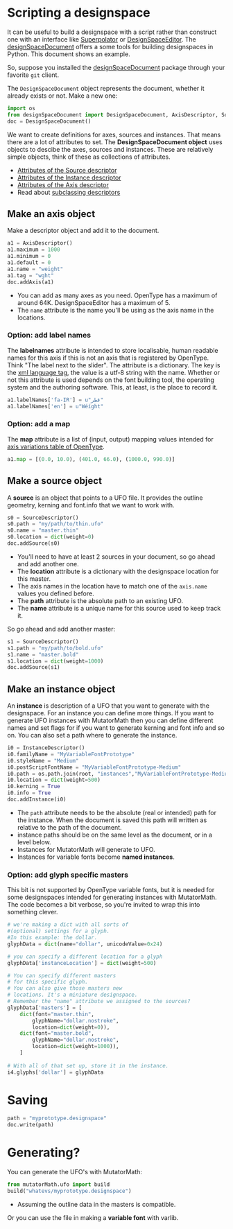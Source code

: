 # Scripting a designspace

It can be useful to build a designspace with a script rather than construct one with an interface like [Superpolator](http://superpolator.com) or [DesignSpaceEditor](https://github.com/LettError/designSpaceRoboFontExtension). The [designSpaceDocument](https://github.com/LettError/designSpaceDocument) offers a some tools for building designspaces in Python. This document shows an example.

So, suppose you installed the [designSpaceDocument](https://github.com/LettError/designSpaceDocument) package through your favorite `git` client.

The `DesignSpaceDocument` object represents the document, whether it already exists or not. Make a new one:

```python
import os
from designSpaceDocument import DesignSpaceDocument, AxisDescriptor, SourceDescriptor, InstanceDescriptor
doc = DesignSpaceDocument()
```

We want to create definitions for axes, sources and instances. That means there are a lot of attributes to set. The **DesignSpaceDocument object** uses objects to descibe the axes, sources and instances. These are relatively simple objects, think of these as collections of attributes.

* [Attributes of the Source descriptor](https://github.com/LettError/designSpaceDocument#source-descriptor-object-attributes)
* [Attributes of the Instance descriptor](https://github.com/LettError/designSpaceDocument#instance-descriptor-object)
* [Attributes of the Axis descriptor](https://github.com/LettError/designSpaceDocument#axis-descriptor-object)
* Read about [subclassing descriptors](https://github.com/LettError/designSpaceDocument#subclassing-descriptors)

## Make an axis object

Make a descriptor object and add it to the document.

```python
a1 = AxisDescriptor()
a1.maximum = 1000
a1.minimum = 0
a1.default = 0
a1.name = "weight"
a1.tag = "wght"
doc.addAxis(a1)
```
* You can add as many axes as you need. OpenType has a maximum of around 64K. DesignSpaceEditor has a maximum of 5.
* The `name` attribute is the name you'll be using as the axis name in the locations.

### Option: add label names

The **labelnames** attribute is intended to store localisable, human readable names for this axis if this is not an axis that is registered by OpenType. Think "The label next to the slider". The attribute is a dictionary. The key is the [xml language tag](https://www.w3.org/International/articles/language-tags/), the value is a utf-8 string with the name. Whether or not this attribute is used depends on the font building tool, the operating system and the authoring software. This, at least, is the place to record it.

```python
a1.labelNames['fa-IR'] = u"قطر"
a1.labelNames['en'] = u"Wéíght"
```

### Option: add a map

The **map** attribute is a list of (input, output) mapping values intended for [axis variations table of OpenType](https://www.microsoft.com/typography/otspec/avar.htm).

```python
a1.map = [(0.0, 10.0), (401.0, 66.0), (1000.0, 990.0)]
```


## Make a source object

A **source** is an object that points to a UFO file. It provides the outline geometry, kerning and font.info that we want to work with.

```python
s0 = SourceDescriptor()
s0.path = "my/path/to/thin.ufo"
s0.name = "master.thin"
s0.location = dict(weight=0)
doc.addSource(s0)
```

* You'll need to have at least 2 sources in your document, so go ahead and add another one. 
* The **location** attribute is a dictionary with the designspace location for this master. 
* The axis names in the location have to match one of the `axis.name` values you defined before.
* The **path** attribute is the absolute path to an existing UFO.
* The **name** attribute is a unique name for this source used to keep track it.

So go ahead and add another master:

```python
s1 = SourceDescriptor()
s1.path = "my/path/to/bold.ufo"
s1.name = "master.bold"
s1.location = dict(weight=1000)
doc.addSource(s1)
```

## Make an instance object

An **instance** is description of a UFO that you want to generate with the designspace. For an instance you can define more things. If you want to generate UFO instances with MutatorMath then you can define different names and set flags for if you want to generate kerning and font info and so on. You can also set a path where to generate the instance.

```python
i0 = InstanceDescriptor()
i0.familyName = "MyVariableFontPrototype"
i0.styleName = "Medium"
i0.postScriptFontName = "MyVariableFontPrototype-Medium"
i0.path = os.path.join(root, "instances","MyVariableFontPrototype-Medium.ufo")
i0.location = dict(weight=500)
i0.kerning = True
i0.info = True
doc.addInstance(i0)
```
* The `path` attribute needs to be the absolute (real or intended) path for the instance. When the document is saved this path will written as relative to the path of the document.
* instance paths should be on the same level as the document, or in a level below.
* Instances for MutatorMath will generate to UFO.
* Instances for variable fonts become **named instances**.

### Option: add glyph specific masters
This bit is not supported by OpenType variable fonts, but it is needed for some designspaces intended for generating instances with MutatorMath. The code becomes a bit verbose, so you're invited to wrap this into something clever.

```python
# we're making a dict with all sorts of
#(optional) settings for a glyph.
#In this example: the dollar.
glyphData = dict(name="dollar", unicodeValue=0x24)

# you can specify a different location for a glyph
glyphData['instanceLocation'] = dict(weight=500)

# You can specify different masters
# for this specific glyph. 
# You can also give those masters new
# locations. It's a miniature designspace.
# Remember the "name" attribute we assigned to the sources?
glyphData['masters'] = [
	dict(font="master.thin",
		glyphName="dollar.nostroke",
		location=dict(weight=0)),
	dict(font="master.bold",
		glyphName="dollar.nostroke",
		location=dict(weight=1000)),
	]
	
# With all of that set up, store it in the instance.
i4.glyphs['dollar'] = glyphData
```

# Saving

```python
path = "myprototype.designspace"
doc.write(path)
```

# Generating?

You can generate the UFO's with MutatorMath:

```python
from mutatorMath.ufo import build
build("whatevs/myprototype.designspace")
```
* Assuming the outline data in the masters is compatible. 

Or you can use the file in making a **variable font** with varlib.


